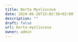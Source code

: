 ```yaml
---
title: Berta Myslivcová
date: 2024-06-26T15:02:56+02:00
description: ""
draft: false
url: berta-myslivcova
owner: admin
---
```


<!-- SECTION BREAK -->
